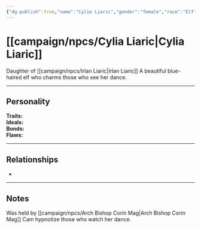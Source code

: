 ```yaml
---
{"dg-publish":true,"name":"Cylie Liaric","gender":"female","race":"Elf","class":null,"level":null,"alignment":null,"background":null,"role":null,"status":null,"current_location":null,"affiliation":null,"first_appearance":null,"description":"a beautiful blue haired elf","tags":["character","npc"],"permalink":"/campaign/npcs/cylia-liaric/","dgPassFrontmatter":true,"noteIcon":"","created":"2025-10-26T09:06:57.387-07:00","updated":"2025-10-27T13:36:59.674-07:00"}
---
```


# [[campaign/npcs/Cylia Liaric\|Cylia Liaric]]
Daughter of [[campaign/npcs/Irlan Liaric\|Irlan Liaric]]
A beautiful blue-haired elf who charms those who see her dance.

---
## Personality
**Traits:**  
**Ideals:**  
**Bonds:**  
**Flaws:**  

---

## Relationships
- 

---

## Notes
Was held by [[campaign/npcs/Arch Bishop Corin Mag\|Arch Bishop Corin Mag]] 
Cam hypnotize those who watch her dance. 
